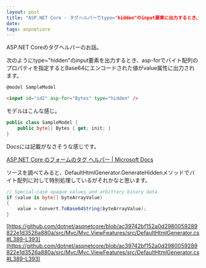 ```yaml
---
layout: post
title: "ASP.NET Core - タグヘルパーでtype="hidden"のinput要素に出力するとき、バイト配列はBase64エンコードされる"
date: 
tags: aspnetcore
---
```


ASP.NET Coreのタグヘルパーのお話。

次のようにtype="hidden"のinput要素を出力するとき、asp-forでバイト配列のプロパティを指定するとBase64にエンコードされた値がvalue属性に出力されます。

```html
@model SampleModel

<input id="id2" asp-for="Bytes" type="hidden" />
```

モデルはこんな感じ。

```cs
public class SampleModel {
	public byte[] Bytes { get; init; }
}
```

Docsには記載がなさそうな感じです。

[ASP.NET Core のフォームのタグ ヘルパー | Microsoft Docs](https://docs.microsoft.com/ja-jp/aspnet/core/mvc/views/working-with-forms?view=aspnetcore-6.0#the-input-tag-helper)

ソースを調べてみると、DefaultHtmlGenerator.GenerateHiddenメソッドでバイト配列に対して特別処理しているがそれかなと思います。

```csharp
// Special-case opaque values and arbitrary binary data.
if (value is byte[] byteArrayValue)
{
	value = Convert.ToBase64String(byteArrayValue);
}
```

[https://github.com/dotnet/aspnetcore/blob/ac39742bf152a0d2980059289822e1d3526a880a/src/Mvc/Mvc.ViewFeatures/src/DefaultHtmlGenerator.cs#L389-L393](https://github.com/dotnet/aspnetcore/blob/ac39742bf152a0d2980059289822e1d3526a880a/src/Mvc/Mvc.ViewFeatures/src/DefaultHtmlGenerator.cs#L389-L393)
